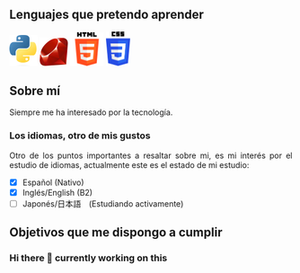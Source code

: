 <div align="justify">

## Lenguajes que pretendo aprender

<a><img src="images/Python-logo.png" width="50" alt="50"></img></a>
<a><img src="images/Ruby_logo.png" width="50" alt="50"></a>
<a><img src="images/HTML-logo.png" width="60" alt="50"></a>
<a><img src="images/CSS3-logo.png" width="43" alt="50"></a>

## Sobre mí
Siempre me ha interesado por la tecnología.

### Los idiomas, otro de mis gustos
Otro de los puntos importantes a resaltar sobre mi, es mi interés por el estudio de idiomas, actualmente este es el estado de mi estudio:

* [X] Español (Nativo)
* [X] Inglés/English (B2)
* [ ] Japonés/日本語　(Estudiando activamente)

## Objetivos que me dispongo a cumplir

### Hi there 👋 currently working on this

</div>

<!--
**IsaiasTolP/IsaiasTolP** is a ✨ _special_ ✨ repository because its `README.md` (this file) appears on your GitHub profile.

Here are some ideas to get you started:

- 🔭 I’m currently working on ...
- 🌱 I’m currently learning ...
- 👯 I’m looking to collaborate on ...
- 🤔 I’m looking for help with ...
- 💬 Ask me about ...
- 📫 How to reach me: ...
- 😄 Pronouns: ...
- ⚡ Fun fact: ...
-->
